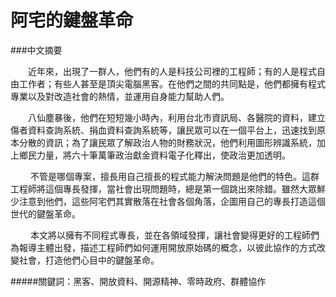 阿宅的鍵盤革命
=======


###中文摘要

　　近年來，出現了一群人，他們有的人是科技公司裡的工程師；有的人是程式自由工作者；有些人甚至是頂尖電腦黑客。在他們之間的共同點是，他們都擁有程式專業以及對改造社會的熱情，並運用自身能力幫助人們。

 　　八仙塵暴後，他們在短短幾小時內，利用台北市資訊局、各醫院的資料，建立傷者資料查詢系統、捐血資料查詢系統等，讓民眾可以在一個平台上，迅速找到原本分散的資訊；為了讓民眾了解政治人物的財務狀況，他們利用圖形辨識系統，加上鄉民力量，將六十筆萬筆政治獻金資料電子化釋出，使政治更加透明。
 
　　 不管是哪個專案，擅長用自己擅長的程式能力解決問題是他們的特色。這群工程師將這個專長發揮，當社會出現問題時，總是第一個跳出來除錯。雖然大眾鮮少注意到他們，這些阿宅們其實散落在社會各個角落，企圖用自己的專長打造這個世代的鍵盤革命。

　　 本文將以擁有不同程式專長，並在各領域發揮，讓社會變得更好的工程師們為報導主體出發，描述工程師們如何運用開放原始碼的概念，以彼此協作的方式改變社會，打造他們心目中的鍵盤革命。






 #####關鍵詞：黑客、開放資料、開源精神、零時政府、群體協作

 